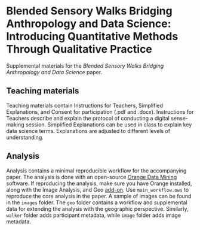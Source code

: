 # Blended Sensory Walks Bridging Anthropology and Data Science: Introducing Quantitative Methods Through Qualitative Practice

Supplemental materials for the *Blended Sensory Walks Bridging Anthropology and Data Science* paper.

## Teaching materials

Teaching materials contain Instructions for Teachers, Simplified Explanations, and Consent for participation (.pdf and .docx). Instructions for Teachers describe and explain the protocol of conducting a digital sense-making session. Simplified Explanations can be used in class to explain key data science terms. Explanations are adjusted to different levels of understanding.

## Analysis

Analysis contains a minimal reproducible workflow for the accompanying paper. The analysis is done with an open-source [Orange Data Mining](https://orangedatamining.com/) software. If reproducing the analysis, make sure you have Orange installed, along with the Image Analysis, and Geo [add-on](https://youtu.be/OANsA6fMJKg?si=NNxufpXOHYHVTXcA). Use `main_workflow.ows` to reproduce the core analysis in the paper. A sample of images can be found in the `images` folder. The `geo` folder contains a workflow and supplemental data for extending the analysis with the geographic perspective. Similarly, `walker` folder adds participant metadata, while `image` folder adds image metadata.
